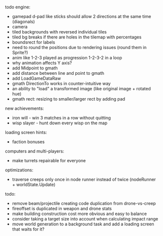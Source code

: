 todo engine:
- gamepad d-pad like sticks should allow 2 directions at the same time (diagonals)
- camera
- tiled backgrounds with reversed individual tiles
- tiled bg breaks if there are holes in the tilemap with percentages
- boundsrect for labels
- need to round the positions due to rendering issues (round them in Sprite?)
- anim like 1-2-3 played as progression 1-2-3-2 in a loop
- why animation affects Y axis?
- add Midpoint to gmath
- add distance between line and point to gmath
- add LoadGameDataRaw
- gmath DirectionTo works in counter-intuitive way
- an ability to "load" a transformed image (like original image + rotated hue)
- gmath rect: resizing to smaller/larger rect by adding pad

new achievements:
* iron will - win 3 matches in a row without quitting
* wisp slayer - hunt down every wisp on the map

loading screen hints:
* faction bonuses

computers and multi-players:
- make turrets repairable for everyone

optimizations:
- traverse creeps only once in node runner instead of twice (nodeRunner + worldState.Update)

todo:
- remove beam/projectile creating code duplication from drone-vs-creep
- fireoffset is duplicated in weapon and drone stats
- make building construction cost more obvious and easy to balance
- consider taking a target size into account when calculating impact range
- move world generation to a background task and add a loading screen that waits for it?
